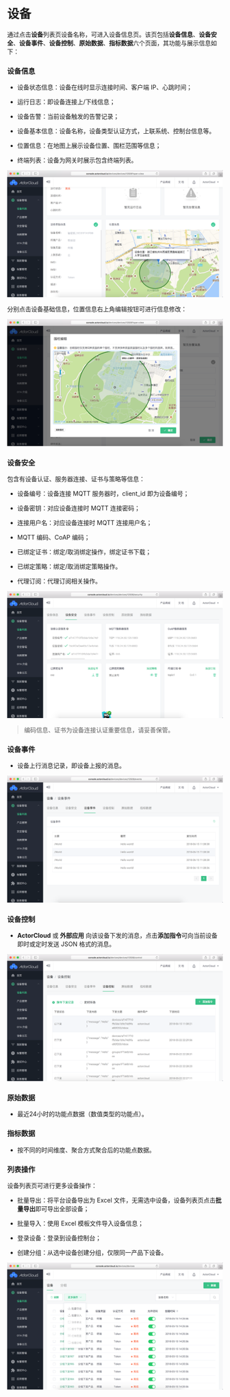 # 设备


通过点击**设备**列表页设备名称，可进入设备信息页。该页包括**设备信息**、**设备安全**、**设备事件**、**设备控制**、**原始数据**、**指标数据**六个页面，其功能与展示信息如下：

### 设备信息

- 设备状态信息：设备在线时显示连接时间、客户端 IP、心跳时间；

- 运行日志：即设备连接上/下线信息；

- 设备告警：当前设备触发的告警记录；

- 设备基本信息：设备名称，设备类型认证方式，上联系统、控制台信息等。

- 位置信息：在地图上展示设备位置、围栏范围等信息；

- 终端列表：设备为网关时展示包含终端列表。

![](/assets/device_info.png)


分别点击设备基础信息，位置信息右上角编辑按钮可进行信息修改：

![](/assets/device_map_edit.png)



### 设备安全

包含有设备认证、服务器连接、证书与策略等信息：

- 设备编号：设备连接 MQTT 服务器时，client_id 即为设备编号；

- 设备密钥：对应设备连接时 MQTT 连接密码；

- 连接用户名：对应设备连接时 MQTT 连接用户名；

- MQTT 编码、CoAP 编码；

- 已绑定证书：绑定/取消绑定操作，绑定证书下载；

- 已绑定策略：绑定/取消绑定策略操作。

- 代理订阅：代理订阅相关操作。

![](/assets/device_decode.png)

> 编码信息、证书为设备连接认证重要信息，请妥善保管。




### 设备事件

- 设备上行消息记录，即设备上报的消息。

![](/assets/upstream_device.png)



### 设备控制

- **ActorCloud** 或 **外部应用** 向该设备下发的消息，点击**添加指令**可向当前设备即时或定时发送 JSON 格式的消息。

![](/assets/device_control.png)


### 原始数据

- 最近24小时的功能点数据（数值类型的功能点）。

### 指标数据

- 按不同的时间维度、聚合方式聚合后的功能点数据。


### 列表操作

设备列表页可进行更多设备操作：

- 批量导出：将平台设备导出为 Excel 文件，无需选中设备，设备列表页点击**批量导出**即可导出全部设备；

- 批量导入：使用 Excel 模板文件导入设备信息；

- 登录设备：登录到设备控制台；

- 创建分组：从选中设备创建分组，仅限同一产品下设备。

![](/assets/device_list.png)
